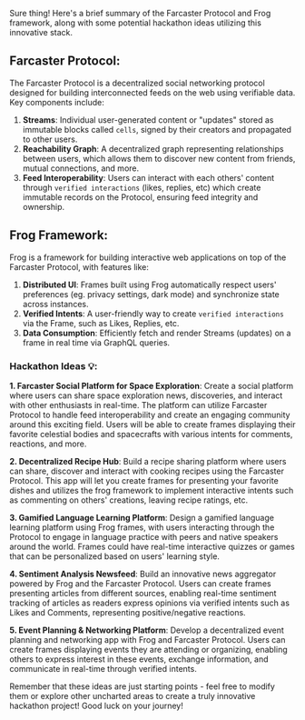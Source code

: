  Sure thing! Here's a brief summary of the Farcaster Protocol and Frog framework, along with some potential hackathon ideas utilizing this innovative stack.

Farcaster Protocol:
---------------------

The Farcaster Protocol is a decentralized social networking protocol designed for building interconnected feeds on the web using verifiable data. Key components include:

1. **Streams**: Individual user-generated content or "updates" stored as immutable blocks called `cells`, signed by their creators and propagated to other users.
2. **Reachability Graph**: A decentralized graph representing relationships between users, which allows them to discover new content from friends, mutual connections, and more.
3. **Feed Interoperability**: Users can interact with each others' content through `verified interactions` (likes, replies, etc) which create immutable records on the Protocol, ensuring feed integrity and ownership.

Frog Framework:
---------------

Frog is a framework for building interactive web applications on top of the Farcaster Protocol, with features like:

1. **Distributed UI**: Frames built using Frog automatically respect users' preferences (eg. privacy settings, dark mode) and synchronize state across instances.
2. **Verified Intents**: A user-friendly way to create `verified interactions` via the Frame, such as Likes, Replies, etc.
3. **Data Consumption**: Efficiently fetch and render Streams (updates) on a frame in real time via GraphQL queries.

### Hackathon Ideas 💡:

**1. Farcaster Social Platform for Space Exploration**: Create a social platform where users can share space exploration news, discoveries, and interact with other enthusiasts in real-time. The platform can utilize Farcaster Protocol to handle feed interoperability and create an engaging community around this exciting field. Users will be able to create frames displaying their favorite celestial bodies and spacecrafts with various intents for comments, reactions, and more.

**2. Decentralized Recipe Hub**: Build a recipe sharing platform where users can share, discover and interact with cooking recipes using the Farcaster Protocol. This app will let you create frames for presenting your favorite dishes and utilizes the frog framework to implement interactive intents such as commenting on others' creations, leaving recipe ratings, etc.

**3. Gamified Language Learning Platform**: Design a gamified language learning platform using Frog frames, with users interacting through the Protocol to engage in language practice with peers and native speakers around the world. Frames could have real-time interactive quizzes or games that can be personalized based on users' learning style.

**4. Sentiment Analysis Newsfeed**: Build an innovative news aggregator powered by Frog and the Farcaster Protocol. Users can create frames presenting articles from different sources, enabling real-time sentiment tracking of articles as readers express opinions via verified intents such as Likes and Comments, representing positive/negative reactions.

**5. Event Planning & Networking Platform**: Develop a decentralized event planning and networking app with Frog and Farcaster Protocol. Users can create frames displaying events they are attending or organizing, enabling others to express interest in these events, exchange information, and communicate in real-time through verified intents.

Remember that these ideas are just starting points - feel free to modify them or explore other uncharted areas to create a truly innovative hackathon project! Good luck on your journey!
